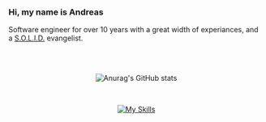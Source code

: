 ### Hi, my name is **Andreas**

Software engineer for over 10 years with a great width of experiances, and a [S.O.L.I.D.](https://www.freecodecamp.org/news/solid-principles-for-better-software-design/) evangelist. 


<br/><br/>

<div align="center" width="100%">
  
  ![Anurag's GitHub stats](https://github-readme-stats.vercel.app/api?username=andlo779&show_icons=true&theme=synthwave&rank_icon=github&hide=contribs)

  <br/>

  [![My Skills](https://skillicons.dev/icons?i=ts,nodejs,nestjs,react,html,css,java,spring,aws,mongodb,bash,vim)](https://skillicons.dev)
  
</div>




<!--
**andlo779/andlo779** is a ✨ _special_ ✨ repository because its `README.md` (this file) appears on your GitHub profile.

Here are some ideas to get you started:

- 🔭 I’m currently working on ...
- 🌱 I’m currently learning ...
- 👯 I’m looking to collaborate on ...
- 🤔 I’m looking for help with ...
- 💬 Ask me about ...
- 📫 How to reach me: ...
- 😄 Pronouns: ...
- ⚡ Fun fact: ...
-->
